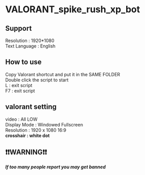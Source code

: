# VALORANT_spike_rush_xp_bot


## Support <br>
Resolution : 1920*1080 <br>
Text Language : English <br>

## How to use <br>
Copy Valorant shortcut and put it in the SAME FOLDER <br>
Double click the script to start <br>
L : exit script <br>
F7 : exit script <br>

## valorant setting <br>
video : All LOW <br>
Display Mode : Windowed Fullscreen <br>
Resolution : 1920 x 1080 16:9 <br>
**crosshair : white dot**

## ❗❗WARNING❗❗ <br>
_**If too many people report you may get banned**_

